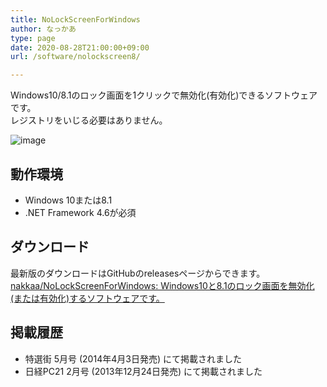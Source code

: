 ```yaml
---
title: NoLockScreenForWindows
author: なっかあ
type: page
date: 2020-08-28T21:00:00+09:00
url: /software/nolockscreen8/

---
```


Windows10/8.1のロック画面を1クリックで無効化(有効化)できるソフトウェアです。  
レジストリをいじる必要はありません。
  
![image](https://github.com/nakkaa/NoLockScreenForWindows/blob/master/nls.png?raw=true)

## 動作環境

* Windows 10または8.1
* .NET Framework 4.6が必須

## ダウンロード

最新版のダウンロードはGitHubのreleasesページからできます。  
[nakkaa/NoLockScreenForWindows: Windows10と8.1のロック画面を無効化(または有効化)するソフトウェアです。](https://github.com/nakkaa/NoLockScreenForWindows)

## 掲載履歴

* 特選街 5月号 (2014年4月3日発売) にて掲載されました
* 日経PC21 2月号 (2013年12月24日発売) にて掲載されました
